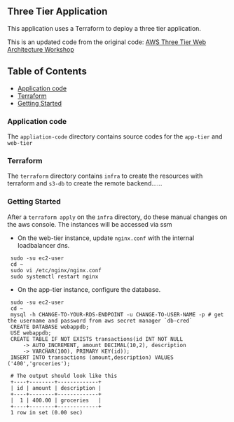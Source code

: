 ## Three Tier Application
This application uses a Terraform to deploy a three tier application.

This is an updated code from the original code: [AWS Three Tier Web Architecture Workshop](https://github.com/aws-samples/aws-three-tier-web-architecture-workshop/tree/main)

## Table of Contents
- [Application code](#Application-code)
- [Terraform](#Terraform)
- [Getting Started](#getting-started)

### Application code
The `appliation-code` directory contains source codes for the `app-tier` and `web-tier`

### Terraform
The `terraform` directory contains `infra` to create the resources with terraform and `s3-db` to create the remote backend......

### Getting Started
After a `terraform apply` on the `infra` directory, do these manual changes on the aws console. The instances will be accessed via ssm
- On the web-tier instance, update `nginx.conf` with the internal loadbalancer dns.
``` 
 sudo -su ec2-user
 cd ~
 sudo vi /etc/nginx/nginx.conf
 sudo systemctl restart nginx
 ```

- On the app-tier instance, configure the database.
```
 sudo -su ec2-user
 cd ~
 mysql -h CHANGE-TO-YOUR-RDS-ENDPOINT -u CHANGE-TO-USER-NAME -p # get the username and password from aws secret manager `db-cred`
 CREATE DATABASE webappdb;
 USE webappdb;
 CREATE TABLE IF NOT EXISTS transactions(id INT NOT NULL
     -> AUTO_INCREMENT, amount DECIMAL(10,2), description
     -> VARCHAR(100), PRIMARY KEY(id));
 INSERT INTO transactions (amount,description) VALUES ('400','groceries');

 # The output should look like this
 +----+--------+-------------+
 | id | amount | description |
 +----+--------+-------------+
 |  1 | 400.00 | groceries   |
 +----+--------+-------------+
 1 row in set (0.00 sec)
 
```

